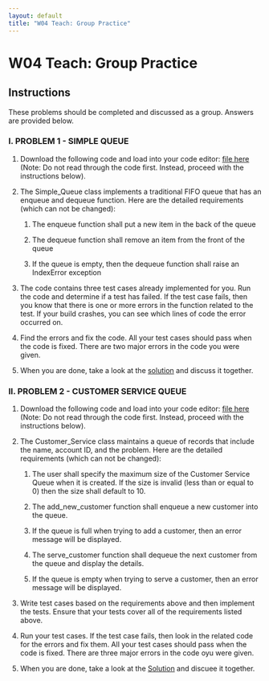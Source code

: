 ```yaml
---
layout: default
title: "W04 Teach: Group Practice"
---
```


# W04 Teach: Group Practice

## Instructions

These problems should be completed and discussed as a group. Answers are provided below.

### I. PROBLEM 1 - SIMPLE QUEUE
  1. Download the following code and load into your code editor: [file here]() (Note: Do not read through the code first. Instead, proceed with the instructions below). 
   
  2. The Simple_Queue class implements a traditional FIFO queue that has an enqueue and dequeue function. Here are the detailed requirements (which can not be changed): 
     1. The enqueue function shall put a new item in the back of the queue
   
     2. The dequeue function shall remove an item from the front of the queue

     3. If the queue is empty, then the dequeue function shall raise an IndexError exception
   
  3. The code contains three test cases already implemented for you. Run the code and determine if a test has failed. If the test case fails, then you know that there is one or more errors in the function related to the test. If your build crashes, you can see which lines of code the error occurred on.
   
  4. Find the errors and fix the code. All your test cases should pass when the code is fixed. There are two major errors in the code you were given.
   
  5. When you are done, take a look at the [solution]() and discuss it together.

### II. PROBLEM 2 - CUSTOMER SERVICE QUEUE
  1. Download the following code and load into your code editor: [file here]() (Note: Do not read through the code first. Instead, proceed with the instructions below).
   
  2. The Customer_Service class maintains a queue of records that include the name, account ID, and the problem. Here are the detailed requirements (which can not be changed):
   
     1. The user shall specify the maximum size of the Customer Service Queue when it is created. If the size is invalid (less than or equal to 0) then the size shall default to 10.
   
     2. The add_new_customer function shall enqueue a new customer into the queue.
   
     3. If the queue is full when trying to add a customer, then an error message will be displayed.
   
     4. The serve_customer function shall dequeue the next customer from the queue and display the details.
   
     5. If the queue is empty when trying to serve a customer, then an error message will be displayed.
   
  3. Write test cases based on the requirements above and then implement the tests. Ensure that your tests cover all of the requirements listed above.

  4. Run your test cases. If the test case fails, then look in the related code for the errors and fix them. All your test cases should pass when the code is fixed. There are three major errors in the code oyu were given.
   
  5. When you are done, take a look at the [Solution]() and discuee it together.

